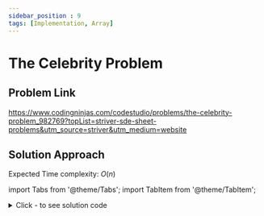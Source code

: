 ```yaml
---
sidebar_position : 9
tags: [Implementation, Array]
---
```


# The Celebrity Problem

## Problem Link
https://www.codingninjas.com/codestudio/problems/the-celebrity-problem_982769?topList=striver-sde-sheet-problems&utm_source=striver&utm_medium=website

## Solution Approach

Expected Time complexity: $O(n)$

import Tabs from '@theme/Tabs';
import TabItem from '@theme/TabItem';

<details><summary>Click - to see solution code</summary>

<Tabs>
<TabItem value="cpp" label="C++">

```cpp
int findCelebrity(int n) {
    int c = 0;
    for (int i = 1; i < n; i++) {
        if (knows(c, i) == 1) {
            c = i;
        }
    }
    for (int i = 0; i < n; i++) {
        if (i != c and (knows(c, i) == 1 or knows(i, c) == 0)) return -1;
    }
    return c;
}
```
</TabItem>
</Tabs>

</details>
